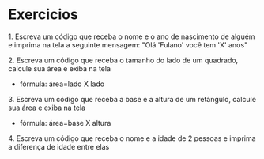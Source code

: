 # Exercicios


1\. Escreva um código que receba o nome e o ano de nascimento de alguém e imprima na tela a seguinte mensagem: "Olá 'Fulano' você tem 'X' anos"



2\. Escreva um código que receba o tamanho do lado de um quadrado, calcule sua área e exiba na tela

 - fórmula: área=lado X lado



3\. Escreva um código que receba a base e a altura de um retângulo, calcule sua área e exiba na tela
  - fórmula: área=base X altura



4\. Escreva um código que receba o nome e a idade de 2 pessoas e imprima a diferença de idade entre elas


